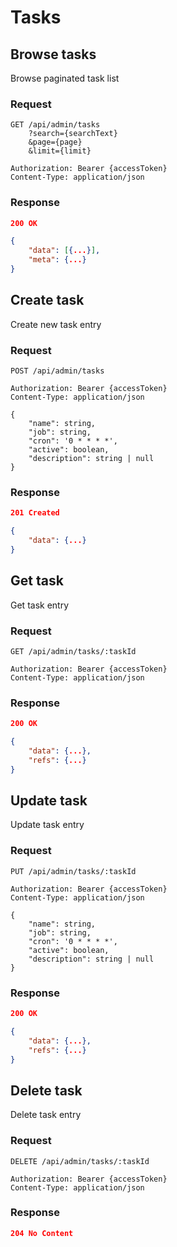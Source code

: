 # Tasks

## Browse tasks

Browse paginated task list

### Request

```http
GET /api/admin/tasks
    ?search={searchText}
    &page={page}
    &limit={limit}

Authorization: Bearer {accessToken}
Content-Type: application/json
```

### Response

```json
200 OK

{
    "data": [{...}],
    "meta": {...}
}
```

## Create task

Create new task entry

### Request

```http
POST /api/admin/tasks

Authorization: Bearer {accessToken}
Content-Type: application/json

{
    "name": string,
    "job": string,
    "cron": '0 * * * *',
    "active": boolean,
    "description": string | null
}
```

### Response

```json
201 Created

{
    "data": {...}
}
```

## Get task

Get task entry

### Request

```http
GET /api/admin/tasks/:taskId

Authorization: Bearer {accessToken}
Content-Type: application/json
```

### Response

```json
200 OK

{
    "data": {...},
    "refs": {...}
}
```

## Update task

Update task entry

### Request

```http
PUT /api/admin/tasks/:taskId

Authorization: Bearer {accessToken}
Content-Type: application/json

{
    "name": string,
    "job": string,
    "cron": '0 * * * *',
    "active": boolean,
    "description": string | null
}
```

### Response

```json
200 OK

{
    "data": {...},
    "refs": {...}
}
```

## Delete task

Delete task entry

### Request

```http
DELETE /api/admin/tasks/:taskId

Authorization: Bearer {accessToken}
Content-Type: application/json
```

### Response

```json
204 No Content
```
